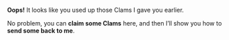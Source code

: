 **Oops!** It looks like you used up those Clams I gave you earlier.

No problem, you can **claim some Clams** here, and then I’ll show you how to **send some back to me**.

